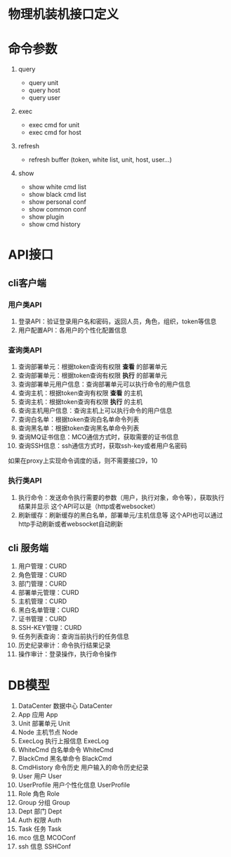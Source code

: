 # 物理机装机接口定义

# 命令参数

1. query
   - query unit
   - query host
   - query user

2. exec
   - exec cmd for unit
   - exec cmd for host

3. refresh
   - refresh buffer (token, white list, unit, host, user&#x2026;)
   
4. show
   - show white cmd list
   - show black cmd list
   - show personal conf
   - show common conf
   - show plugin
   - show cmd history

# API接口

## cli客户端

### 用户类API

1.  登录API：验证登录用户名和密码，返回人员，角色，组织，token等信息
2.  用户配置API：各用户的个性化配置信息

### 查询类API

1. 查询部署单元：根据token查询有权限 **查看** 的部署单元
2. 查询部署单元：根据token查询有权限 **执行** 的部署单元
3. 查询部署单元用户信息：查询部署单元可以执行命令的用户信息
4. 查询主机：根据token查询有权限 **查看** 的主机
5. 查询主机：根据token查询有权限 **执行** 的主机
6. 查询主机用户信息：查询主机上可以执行命令的用户信息
7. 查询白名单：根据token查询白名单命令列表
8. 查询黑名单：根据token查询黑名单命令列表
9. 查询MQ证书信息：MCO通信方式时，获取需要的证书信息
10. 查询SSH信息：ssh通信方式时，获取ssh-key或者用户名密码

如果在proxy上实现命令调度的话，则不需要接口9，10

### 执行类API

1.  执行命令：发送命令执行需要的参数（用户，执行对象，命令等），获取执行结果并显示
    这个API可以是（http或者websocket）
2.  刷新缓存：刷新缓存的黑白名单，部署单元/主机信息等
    这个API也可以通过http手动刷新或者websocket自动刷新

## cli 服务端

1.  用户管理：CURD
2.  角色管理：CURD
3.  部门管理：CURD
4.  部署单元管理：CURD
5.  主机管理：CURD
6.  黑白名单管理：CURD
7.  证书管理：CURD
8.  SSH-KEY管理：CURD
9.  任务列表查询：查询当前执行的任务信息
10. 历史纪录审计：命令执行结果记录
11. 操作审计：登录操作，执行命令操作

# DB模型

1.  DataCenter 数据中心
    DataCenter
2.  App 应用
    App
3.  Unit 部署单元
    Unit
4.  Node 主机节点
    Node
5.  ExecLog 执行上报信息
    ExecLog
6.  WhiteCmd 白名单命令
    WhiteCmd
7.  BlackCmd 黑名单命令
    BlackCmd
8.  CmdHistory 命令历史
    用户输入的命令历史纪录
9.  User 用户
    User
10. UserProfile 用户个性化信息
    UserProfile
11. Role 角色
    Role
12. Group 分组
    Group
13. Dept 部门
    Dept
14. Auth 权限
    Auth
15. Task 任务
    Task
16. mco 信息
    MCOConf
17. ssh 信息
    SSHConf


